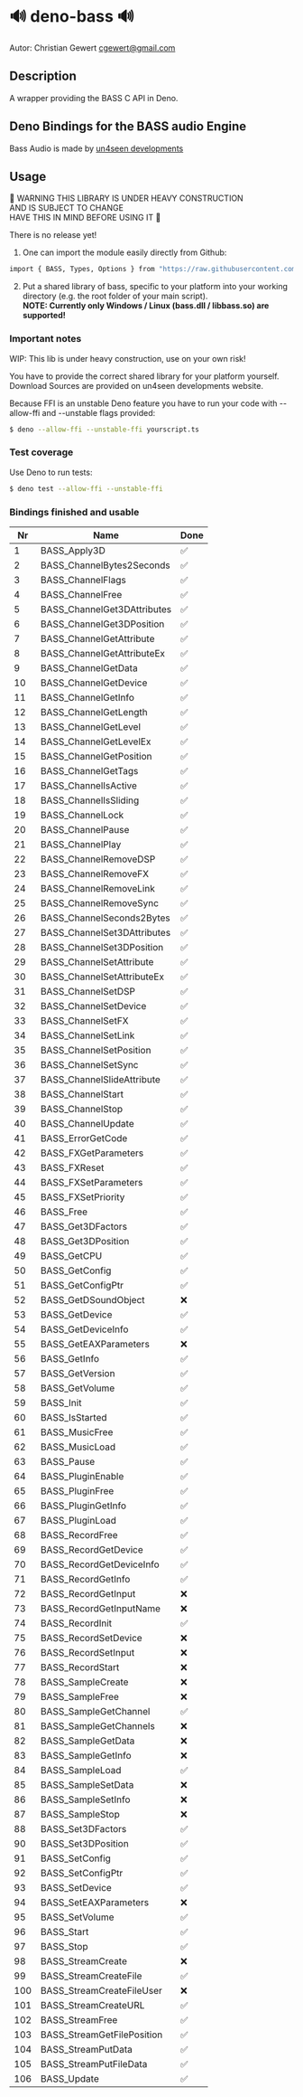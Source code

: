 # 🔊 deno-bass 🔊

Autor: Christian Gewert <cgewert@gmail.com>

## Description

A wrapper providing the BASS C API in Deno.

## Deno Bindings for the BASS audio Engine

Bass Audio is made by [un4seen developments](https://www.un4seen.com/)

## Usage

👷 WARNING THIS LIBRARY IS UNDER HEAVY CONSTRUCTION  
AND IS SUBJECT TO CHANGE  
HAVE THIS IN MIND BEFORE USING IT 🚧

There is no release yet!

1. One can import the module easily directly from Github:

```sh
import { BASS, Types, Options } from "https://raw.githubusercontent.com/cgewert/deno-bass/master/lib/mod.ts";
```
2. Put a shared library of bass, specific to your platform into your working directory (e.g. the root folder of your main script).   
**NOTE: Currently only Windows / Linux (bass.dll / libbass.so) are supported!**

### Important notes

WIP: This lib is under heavy construction, use on your own risk!

You have to provide the correct shared library for your platform yourself. Download Sources are provided on un4seen developments website.

Because FFI is an unstable Deno feature you have to run your code with --allow-ffi and --unstable flags provided:

```sh
$ deno --allow-ffi --unstable-ffi yourscript.ts
```

### Test coverage

Use Deno to run tests:

```sh
$ deno test --allow-ffi --unstable-ffi
```

### Bindings finished and usable

|Nr|Name|Done|
|-|-|-|
|1|BASS_Apply3D|✅|
|2|BASS_ChannelBytes2Seconds|✅|
|3|BASS_ChannelFlags|✅|
|4|BASS_ChannelFree|✅|
|5|BASS_ChannelGet3DAttributes|✅|
|6|BASS_ChannelGet3DPosition|✅|
|7|BASS_ChannelGetAttribute|✅|
|8|BASS_ChannelGetAttributeEx|✅|
|9|BASS_ChannelGetData|✅|
|10|BASS_ChannelGetDevice|✅|
|11|BASS_ChannelGetInfo|✅|
|12|BASS_ChannelGetLength|✅|
|13|BASS_ChannelGetLevel|✅|
|14|BASS_ChannelGetLevelEx|✅|
|15|BASS_ChannelGetPosition|✅|
|16|BASS_ChannelGetTags|✅|
|17|BASS_ChannelIsActive|✅|
|18|BASS_ChannelIsSliding|✅|
|19|BASS_ChannelLock|✅|
|20|BASS_ChannelPause|✅|
|21|BASS_ChannelPlay|✅|
|22|BASS_ChannelRemoveDSP|✅|
|23|BASS_ChannelRemoveFX|✅|
|24|BASS_ChannelRemoveLink|✅|
|25|BASS_ChannelRemoveSync|✅|
|26|BASS_ChannelSeconds2Bytes|✅|
|27|BASS_ChannelSet3DAttributes|✅|
|28|BASS_ChannelSet3DPosition|✅|
|29|BASS_ChannelSetAttribute|✅|
|30|BASS_ChannelSetAttributeEx|✅|
|31|BASS_ChannelSetDSP|✅|
|32|BASS_ChannelSetDevice|✅|
|33|BASS_ChannelSetFX|✅|
|34|BASS_ChannelSetLink|✅|
|35|BASS_ChannelSetPosition|✅|
|36|BASS_ChannelSetSync|✅|
|37|BASS_ChannelSlideAttribute|✅|
|38|BASS_ChannelStart|✅|
|39|BASS_ChannelStop|✅|
|40|BASS_ChannelUpdate|✅|
|41|BASS_ErrorGetCode|✅|
|42|BASS_FXGetParameters|✅|
|43|BASS_FXReset|✅|
|44|BASS_FXSetParameters|✅|
|45|BASS_FXSetPriority|✅|
|46|BASS_Free|✅|
|47|BASS_Get3DFactors|✅|
|48|BASS_Get3DPosition|✅|
|49|BASS_GetCPU|✅|
|50|BASS_GetConfig|✅|
|51|BASS_GetConfigPtr|✅|
|52|BASS_GetDSoundObject|❌|
|53|BASS_GetDevice|✅|
|54|BASS_GetDeviceInfo|✅|
|55|BASS_GetEAXParameters|❌|
|56|BASS_GetInfo|✅|
|57|BASS_GetVersion|✅|
|58|BASS_GetVolume|✅|
|59|BASS_Init|✅|
|60|BASS_IsStarted|✅|
|61|BASS_MusicFree|✅|
|62|BASS_MusicLoad|✅|
|63|BASS_Pause|✅|
|64|BASS_PluginEnable|✅|
|65|BASS_PluginFree|✅|
|66|BASS_PluginGetInfo|✅|
|67|BASS_PluginLoad|✅|
|68|BASS_RecordFree|✅|
|69|BASS_RecordGetDevice|✅|
|70|BASS_RecordGetDeviceInfo|✅|
|71|BASS_RecordGetInfo|✅|
|72|BASS_RecordGetInput|❌|
|73|BASS_RecordGetInputName|❌|
|74|BASS_RecordInit|✅|
|75|BASS_RecordSetDevice|❌|
|76|BASS_RecordSetInput|❌|
|77|BASS_RecordStart|❌|
|78|BASS_SampleCreate|❌|
|79|BASS_SampleFree|❌|
|80|BASS_SampleGetChannel|✅|
|81|BASS_SampleGetChannels|❌|
|82|BASS_SampleGetData|❌|
|83|BASS_SampleGetInfo|❌|
|84|BASS_SampleLoad|✅|
|85|BASS_SampleSetData|❌|
|86|BASS_SampleSetInfo|❌|
|87|BASS_SampleStop|❌|
|88|BASS_Set3DFactors|✅|
|90|BASS_Set3DPosition|✅|
|91|BASS_SetConfig|✅|
|92|BASS_SetConfigPtr|✅|
|93|BASS_SetDevice|✅|
|94|BASS_SetEAXParameters|❌|
|95|BASS_SetVolume|✅|
|96|BASS_Start|✅|
|97|BASS_Stop|✅|
|98|BASS_StreamCreate|❌|
|99|BASS_StreamCreateFile|✅|
|100|BASS_StreamCreateFileUser|❌|
|101|BASS_StreamCreateURL|✅|
|102|BASS_StreamFree|✅|
|103|BASS_StreamGetFilePosition|✅|
|104|BASS_StreamPutData|✅|
|105|BASS_StreamPutFileData|✅|
|106|BASS_Update|✅|
